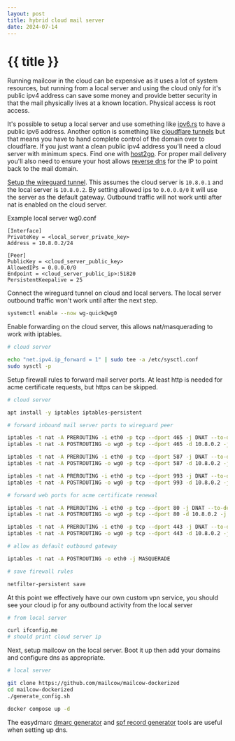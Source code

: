 ```yaml
---
layout: post
title: hybrid cloud mail server
date: 2024-07-14
---
```


# {{ title }}

Running mailcow in the cloud can be expensive as it uses a lot of system resources, but running from a local server and using the cloud only for it's public ipv4 address can save some money and provide better security in that the mail physically lives at a known location. Physical access is root access.

It's possible to setup a local server and use something like [ipv6.rs](https://ipv6.rs/) to have a public ipv6 address.  Another option is something like [cloudflare tunnels](https://developers.cloudflare.com/cloudflare-one/connections/connect-networks/) but that means you have to hand complete control of the domain over to cloudflare. If you just want a clean public ipv4 address you'll need a cloud server with minimum specs.  Find one with [host2go](https://search.host2go.net/). For proper mail delivery you'll also need to ensure your host allows [reverse dns](https://dnschecker.org/reverse-dns.php) for the IP to point back to the mail domain.

[Setup the wireguard tunnel](/posts/home-lab-hybrid-cloud-setup).
This assumes the cloud server is `10.8.0.1` and the local server is `10.8.0.2`.
By setting allowed ips to `0.0.0.0/0` it will use the server as the default gateway.
Outbound traffic will not work until after nat is enabled on the cloud server.

Example local server wg0.conf

```text
[Interface]
PrivateKey = <local_server_private_key>
Address = 10.8.0.2/24

[Peer]
PublicKey = <cloud_server_public_key>
AllowedIPs = 0.0.0.0/0
Endpoint = <cloud_server_public_ip>:51820
PersistentKeepalive = 25
```

Connect the wireguard tunnel on cloud and local servers.  The local server outbound traffic won't work until after the next step.

```bash
systemctl enable --now wg-quick@wg0
```

Enable forwarding on the cloud server, this allows nat/masquerading to work with iptables.

```bash
# cloud server

echo "net.ipv4.ip_forward = 1" | sudo tee -a /etc/sysctl.conf
sudo sysctl -p
```

Setup firewall rules to forward mail server ports.
At least http is needed for acme certificate requests, but https can be skipped.

```bash
# cloud server

apt install -y iptables iptables-persistent

# forward inbound mail server ports to wireguard peer

iptables -t nat -A PREROUTING -i eth0 -p tcp --dport 465 -j DNAT --to-destination 10.8.0.2:465
iptables -t nat -A POSTROUTING -o wg0 -p tcp --dport 465 -d 10.8.0.2 -j MASQUERADE

iptables -t nat -A PREROUTING -i eth0 -p tcp --dport 587 -j DNAT --to-destination 10.8.0.2:587
iptables -t nat -A POSTROUTING -o wg0 -p tcp --dport 587 -d 10.8.0.2 -j MASQUERADE

iptables -t nat -A PREROUTING -i eth0 -p tcp --dport 993 -j DNAT --to-destination 10.8.0.2:993
iptables -t nat -A POSTROUTING -o wg0 -p tcp --dport 993 -d 10.8.0.2 -j MASQUERADE

# forward web ports for acme certificate renewal

iptables -t nat -A PREROUTING -i eth0 -p tcp --dport 80 -j DNAT --to-destination 10.8.0.2:80
iptables -t nat -A POSTROUTING -o wg0 -p tcp --dport 80 -d 10.8.0.2 -j MASQUERADE

iptables -t nat -A PREROUTING -i eth0 -p tcp --dport 443 -j DNAT --to-destination 10.8.0.2:443
iptables -t nat -A POSTROUTING -o wg0 -p tcp --dport 443 -d 10.8.0.2 -j MASQUERADE

# allow as default outbound gateway

iptables -t nat -A POSTROUTING -o eth0 -j MASQUERADE

# save firewall rules

netfilter-persistent save
```

At this point we effectively have our own custom vpn service, you should see your cloud ip for any outbound activity from the local server

```bash
# from local server

curl ifconfig.me
# should print cloud server ip
```

Next, setup mailcow on the local server. Boot it up then add your domains and configure dns as appropriate.

```bash
# local server

git clone https://github.com/mailcow/mailcow-dockerized
cd mailcow-dockerized
./generate_config.sh

docker compose up -d
```

The easydmarc [dmarc generator](https://easydmarc.com/tools/dmarc-record-generator) and [spf record generator](https://easydmarc.com/tools/spf-record-generator) tools are useful when setting up dns.

